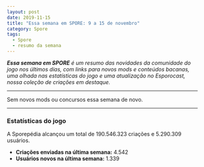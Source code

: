 ```yaml
---
layout: post
date: 2019-11-15
title: "Essa semana em SPORE: 9 a 15 de novembro"
category: Spore
tags:
  - Spore
  - resumo da semana
---
```


_**Essa semana em SPORE** é um resumo das novidades da comunidade do jogo nos últimos dias, com links para novos mods e conteúdos bacanas, uma olhada nas estatísticas do jogo e uma atualização no Esporocast, nossa coleção de criações em destaque._

***

Sem novos mods ou concursos essa semana de novo.

***

### Estatísticas do jogo

A Sporepédia alcançou um total de 190.546.323 criações e 5.290.309 usuários.

- **Criações enviadas na última semana:** 4.542
- **Usuários novos na última semana:** 1.339
